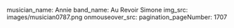 musician_name: Annie
band_name: Au Revoir Simone
img_src: images/musician0787.png
onmouseover_src: 
pagination_pageNumber: 1707